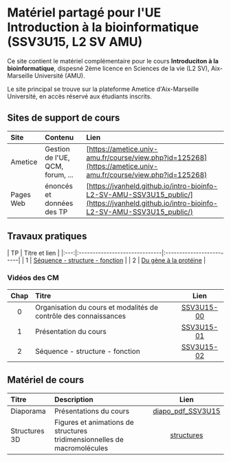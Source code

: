 # Matériel partagé pour l'UE Introduction à la bioinformatique (SSV3U15, L2 SV AMU)

Ce site contient le matériel complémentaire pour le cours **Introduciton à la bioinformatique**, dispesné 2ème licence en Sciences de la vie (L2 SV), Aix-Marseille Université (AMU). 

Le site principal se trouve sur la plateforme Ametice d'Aix-Marseille Université, en accès réservé aux étudiants inscrits. 

## Sites de support de cours

| Site | Contenu | Lien |
|:---------------|:-------------------------|:----------------------------------------|
| Ametice |Gestion de l'UE, QCM, forum, ... | [https://ametice.univ-amu.fr/course/view.php?id=125268](https://ametice.univ-amu.fr/course/view.php?id=125268) |
| Pages Web | énoncés et données des TP | [https://jvanheld.github.io/intro-bioinfo-L2-SV-AMU-SSV3U15_public/](https://jvanheld.github.io/intro-bioinfo-L2-SV-AMU-SSV3U15_public/) |


## Travaux pratiques

| TP | Titre et lien |
|:---:|:------------------------------|:-------------------------|
| 1 | [Séquence - structure - fonction](TP/TP1/) |
| 2 | [Du gène à la protéine](TP/TP2/) |

### Vidéos des CM

| Chap | Titre | Lien |
|:---:|:-------------------|:-------------------------:|
| 0 | Organisation du cours et modalités de contrôle des connaissances | [SSV3U15-00](https://amupod.univ-amu.fr/video/32344-ssv3u15-00-organisation-du-cours-introduciton-a-la-bioinformatique-jacques-van-helden/)
| 1 | Présentation du cours | [SSV3U15-01](https://amupod.univ-amu.fr/video/32228-ssv3u15-01-presentation-du-cours-jacques-van-helden/) | 
| 2 | Séquence - structure - fonction | [SSV3U15-02](https://amupod.univ-amu.fr/video/32306-ssv3u15-02-sequence-structure-fonction-jacques-van-helden/) |

## Matériel de cours


| Titre | Description | Lien |
|:------------|:-------------------|:-------------------------:|
| Diaporama | Présentations du cours | [diapo_pdf_SSV3U15](diapo_pdf_SSV3U15/)
| Structures 3D | Figures et animations de structures tridimensionnelles de macromolécules | [structures](structures/) | 

